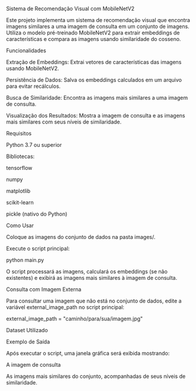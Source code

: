 Sistema de Recomendação Visual com MobileNetV2

Este projeto implementa um sistema de recomendação visual que encontra imagens similares a uma imagem de consulta em um conjunto de imagens. Utiliza o modelo pré-treinado MobileNetV2 para extrair embeddings de características e compara as imagens usando similaridade do cosseno.

Funcionalidades

Extração de Embeddings: Extrai vetores de características das imagens usando MobileNetV2.

Persistência de Dados: Salva os embeddings calculados em um arquivo para evitar recálculos.

Busca de Similaridade: Encontra as imagens mais similares a uma imagem de consulta.

Visualização dos Resultados: Mostra a imagem de consulta e as imagens mais similares com seus níveis de similaridade.



Requisitos

Python 3.7 ou superior

Bibliotecas:

tensorflow

numpy

matplotlib

scikit-learn

pickle (nativo do Python)



Como Usar

Coloque as imagens do conjunto de dados na pasta images/.

Execute o script principal:

python main.py

O script processará as imagens, calculará os embeddings (se não existentes) e exibirá as imagens mais similares à imagem de consulta.

Consulta com Imagem Externa

Para consultar uma imagem que não está no conjunto de dados, edite a variável external_image_path no script principal:

external_image_path = "caminho/para/sua/imagem.jpg"

Dataset Utilizado

Exemplo de Saída

Após executar o script, uma janela gráfica será exibida mostrando:

A imagem de consulta

As imagens mais similares do conjunto, acompanhadas de seus níveis de similaridade.
